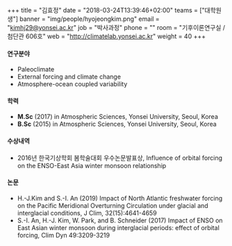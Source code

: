 +++
title = "김효정"
date = "2018-03-24T13:39:46+02:00"
teams = ["대학원생"]
banner = "img/people/hyojeongkim.png"
email = "kimhj29@yonsei.ac.kr"
job = "박사과정"
phone = ""
room = "기후이론연구실 / 첨단관 606호"
web = "http://climatelab.yonsei.ac.kr"
weight = 40
+++

#### 연구분야
+ Paleoclimate
+ External forcing and climate change
+ Atmosphere-ocean coupled variability

#### 학력
 + **M.Sc** (2017) in Atmospheric Sciences, Yonsei University, Seoul, Korea
 + **B.Sc** (2015) in Atmospheric Sciences, Yonsei University, Seoul, Korea

#### 수상내역
 + 2016년 한국기상학회 봄학술대회 우수논문발표상, Influence of orbital forcing on the ENSO-East Asia winter monsoon relationship

#### 논문
+ H.-J.Kim and S.-I. An (2019) Impact of North Atlantic freshwater forcing on the Pacific Meridional Overturning Circulation under glacial and interglacial conditions, J Clim, 32(15):4641-4659
+ S.-I. An, H.-J. Kim, W. Park, and B. Schneider (2017) Impact of ENSO on East Asian winter monsoon
during interglacial periods: effect of orbital forcing, Clim Dyn 49:3209-3219

